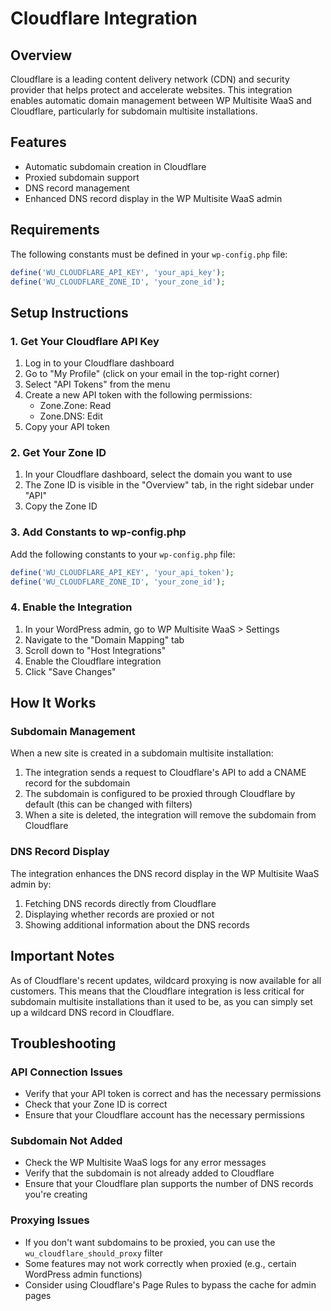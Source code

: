 # Cloudflare Integration

## Overview
Cloudflare is a leading content delivery network (CDN) and security provider that helps protect and accelerate websites. This integration enables automatic domain management between WP Multisite WaaS and Cloudflare, particularly for subdomain multisite installations.

## Features
- Automatic subdomain creation in Cloudflare
- Proxied subdomain support
- DNS record management
- Enhanced DNS record display in the WP Multisite WaaS admin

## Requirements
The following constants must be defined in your `wp-config.php` file:

```php
define('WU_CLOUDFLARE_API_KEY', 'your_api_key');
define('WU_CLOUDFLARE_ZONE_ID', 'your_zone_id');
```

## Setup Instructions

### 1. Get Your Cloudflare API Key

1. Log in to your Cloudflare dashboard
2. Go to "My Profile" (click on your email in the top-right corner)
3. Select "API Tokens" from the menu
4. Create a new API token with the following permissions:
   - Zone.Zone: Read
   - Zone.DNS: Edit
5. Copy your API token

### 2. Get Your Zone ID

1. In your Cloudflare dashboard, select the domain you want to use
2. The Zone ID is visible in the "Overview" tab, in the right sidebar under "API"
3. Copy the Zone ID

### 3. Add Constants to wp-config.php

Add the following constants to your `wp-config.php` file:

```php
define('WU_CLOUDFLARE_API_KEY', 'your_api_token');
define('WU_CLOUDFLARE_ZONE_ID', 'your_zone_id');
```

### 4. Enable the Integration

1. In your WordPress admin, go to WP Multisite WaaS > Settings
2. Navigate to the "Domain Mapping" tab
3. Scroll down to "Host Integrations"
4. Enable the Cloudflare integration
5. Click "Save Changes"

## How It Works

### Subdomain Management

When a new site is created in a subdomain multisite installation:

1. The integration sends a request to Cloudflare's API to add a CNAME record for the subdomain
2. The subdomain is configured to be proxied through Cloudflare by default (this can be changed with filters)
3. When a site is deleted, the integration will remove the subdomain from Cloudflare

### DNS Record Display

The integration enhances the DNS record display in the WP Multisite WaaS admin by:

1. Fetching DNS records directly from Cloudflare
2. Displaying whether records are proxied or not
3. Showing additional information about the DNS records

## Important Notes

As of Cloudflare's recent updates, wildcard proxying is now available for all customers. This means that the Cloudflare integration is less critical for subdomain multisite installations than it used to be, as you can simply set up a wildcard DNS record in Cloudflare.

## Troubleshooting

### API Connection Issues
- Verify that your API token is correct and has the necessary permissions
- Check that your Zone ID is correct
- Ensure that your Cloudflare account has the necessary permissions

### Subdomain Not Added
- Check the WP Multisite WaaS logs for any error messages
- Verify that the subdomain is not already added to Cloudflare
- Ensure that your Cloudflare plan supports the number of DNS records you're creating

### Proxying Issues
- If you don't want subdomains to be proxied, you can use the `wu_cloudflare_should_proxy` filter
- Some features may not work correctly when proxied (e.g., certain WordPress admin functions)
- Consider using Cloudflare's Page Rules to bypass the cache for admin pages
